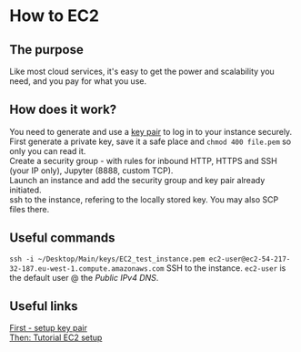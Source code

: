 # How to EC2

## The purpose
Like most cloud services, it's easy to get the power and scalability you need, and you pay for what you use.

## How does it work?
You need to generate and use a [key pair](https://eu-west-1.console.aws.amazon.com/ec2/v2/home?region=eu-west-1#KeyPairs:) to log in to your instance securely. First generate a private key, save it a safe place and `chmod 400 file.pem` so only you can read it.<br/>
Create a security group - with rules for inbound HTTP, HTTPS and SSH (your IP only), Jupyter (8888, custom TCP).<br/>
Launch an instance and add the security group and key pair already initiated.<br/>
ssh to the instance, refering to the locally stored key.
You may also SCP files there.

## Useful commands
`ssh -i ~/Desktop/Main/keys/EC2_test_instance.pem ec2-user@ec2-54-217-32-187.eu-west-1.compute.amazonaws.com` SSH to the instance. `ec2-user` is the default user @ the *Public IPv4 DNS*.<br/>



## Useful links
[First - setup key pair](https://docs.aws.amazon.com/AWSEC2/latest/UserGuide/get-set-up-for-amazon-ec2.html)<br/>
[Then: Tutorial EC2 setup](https://docs.aws.amazon.com/AWSEC2/latest/UserGuide/EC2_GetStarted.html)<br/>



